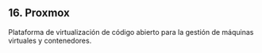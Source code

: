 ## 16. Proxmox

Plataforma de virtualización de código abierto para la gestión de máquinas virtuales y contenedores.
